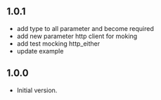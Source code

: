 ## 1.0.1

- add type to all parameter and become required
- add new parameter http client for moking
- add test mocking http_either
- update example

## 1.0.0

- Initial version.
